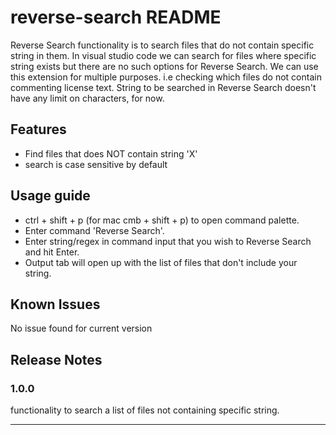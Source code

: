 # reverse-search README

Reverse Search functionality is to search files that do not contain specific string in them. In visual studio code we can search for files where specific string exists but there are no such options for Reverse Search.
We can use this extension for multiple purposes. i.e checking which files do not contain commenting license text.
String to be searched in Reverse Search doesn't have any limit on characters, for now.

## Features

- Find files that does NOT contain string 'X'
- search is case sensitive by default

## Usage guide

- ctrl + shift + p (for mac cmb + shift + p) to open command palette.
- Enter command 'Reverse Search'.
- Enter string/regex in command input that you wish to Reverse Search and hit Enter.
- Output tab will open up with the list of files that don't include your string.

## Known Issues

No issue found for current version

## Release Notes

### 1.0.0

functionality to search a list of files not containing specific string.

-----------------------------------------------------------------------------------------------------------
